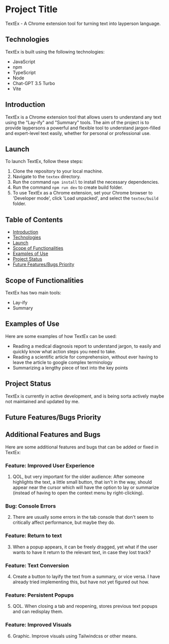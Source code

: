 # Project Title

TextEx - A Chrome extension tool for turning text into layperson language.

## Technologies<a name="technologies"></a>

TextEx is built using the following technologies:

- JavaScript
- npm
- TypeScript
- Node
- Chat-GPT 3.5 Turbo
- Vite

## Introduction<a name="introduction"></a>

TextEx is a Chrome extension tool that allows users to understand any text using the "Lay-ify" and "Summary" tools. The aim of the project is to provide laypersons a powerful and flexible tool to understand jargon-filled and expert-level text easily, whether for personal or professional use.

## Launch<a name="launch"></a>

To launch TextEx, follow these steps:

1. Clone the repository to your local machine.
2. Navigate to the `textex` directory.
3. Run the command `npm install` to install the necessary dependencies.
4. Run the command `npm run dev` to create build folder.
5. To use TextEx as a Chrome extension, set your Chrome browser to 'Developer mode', click 'Load unpacked', and select the `textex/build` folder.

## Table of Contents

- [Introduction](#introduction)
- [Technologies](#technologies)
- [Launch](#launch)
- [Scope of Functionalities](#scope-of-functionalities)
- [Examples of Use](#examples-of-use)
- [Project Status](#project-status)
- [Future Features/Bugs Priority](#future)

## Scope of Functionalities<a name="scope-of-functionalities"></a>

TextEx has two main tools:

- Lay-ify
- Summary

## Examples of Use<a name="examples-of-use"></a>

Here are some examples of how TextEx can be used:

- Reading a medical diagnosis report to understand jargon, to easily and quickly know what action steps you need to take.
- Reading a scientific article for comprehension, without ever having to leave the article to google complex terminology
- Summarizing a lengthy piece of text into the key points

## Project Status<a name="project-status"></a>

TextEx is currently in active development, and is being sorta actively maybe not maintained and updated by me.

## Future Features/Bugs Priority<a name="future"></a>

## Additional Features and Bugs

Here are some additional features and bugs that can be added or fixed in TextEx:

### Feature: Improved User Experience

1. QOL, but very important for the older audience: After someone highlights the text, a little small button, that isn't in the way, should appear near the cursor which will have the option to lay or summarize (instead of having to open the context menu by right-clicking).

### Bug: Console Errors

2. There are usually some errors in the tab console that don't seem to critically affect performance, but maybe they do.

### Feature: Return to text
3. When a popup appears, it can be freely dragged, yet what if the user wants to have it return to the relevant text, in case they lost track?

### Feature: Text Conversion

4. Create a button to layify the text from a summary, or vice versa. I have already tried implementing this, but have not yet figured out how.

### Feature: Persistent Popups

5. QOL. When closing a tab and reopening, stores previous text popups and can redisplay them.

### Feature: Improved Visuals

6. Graphic. Improve visuals using Tailwindcss or other means.



